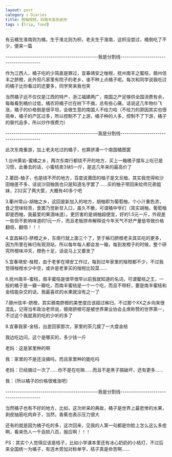 ```yaml
---
layout: post
category : Diaries
title: 橙柚柑桔，四南木各伤皮肉
tags : [trip, food]
---
```



有云橘生淮南则为橘，生于淮北则为枳，老夫生于淮南，这枳没尝过，橘倒吃了不少，便来一篇

---------------------------------------------我是分割线---------------------------------------

作为江西人，橘子吃的少简直是罪过，宜春靖安之椪柑，抚州南丰之蜜桔，赣州信丰之脐橙，此外但凡家里有院子的老乡，谁不种上点橘子呢。每次和同学说我吃过的橘子比你看过的还要多，同学笑来我也笑

当然橘子远不仅仅是江西的特产，浙江福建两广，南国之产足够供全国消费有余，每每看到橘价过低，橘农将橘子烂在树下不摘，总有些心痛，话说这几年物价飞涨，橘子的价格倒是很平坦，会做生意的南国人不给力哈（不给力的原因其实也很简单，橘子的产区过多，所以控制不了上游，橘子种的人多，控制不了下游，橘子的替代品多，所以炒作很费力）

---------------------------------------------我是分割线---------------------------------------

此次东南重游，加上老夫吃过的橘子，也算拼凑一个南国橘图罢

1.台州黄岩-蜜橘之乡，两次东南行都绕不开的地方，买上一箱橘子摆车上吃已是习惯，此番去的话，小蜜桔卖3块5一斤，是这几年来的最高价了

2.莆田-柚子，也是绕不开的地方，百度说莆田的柚子是文旦柚，其实我觉得和沙田柚差不多，话说沙田柚我也只是知道名字罢了……买的柚子带回来给师兄弟姐妹，232买了两大筐，大概有40多个吧

3.衢州常山-胡柚之乡，这回是新加入的地方，胡柚即为葡萄柚，个小汁重色浓，食之觉味轻苦，食罢乃觉新甘入口，虽久不散，可谓橘中爷们（其实胡柚，葡萄柚即是西柚，我最爱的果酒味道）。更厉害的是胡柚超便宜，好的1.5元一斤，外观差一些但不影响味道的1元一斤，而且老板拼命解释说今年天气不好产量低导致价格翻倍，翻倍！！！

4.宜昌秭归-脐橙之乡，东南行就上面三个了，至于秭归脐橙老夫其实吃的更多，因为所里在秭归有观测站，所以每年每人都会发一箱，每到发橙子的时候，整个研究所橙味冲天，橙色十足，话说马上又要发了

5.宜春靖安-椪柑，由于老爹在靖安工作过，每到过年家里的椪柑都不少，不过我觉得椪柑水少中空，或许是老爹买的椪柑比较菜……

6.抚州南丰-蜜桔，南丰蜜桔是很早很早以前我就知道的名词，可谓蜜桔之王，一般的橘子是一瓣一瓣吃，而南丰蜜桔是一个一个吃，而且不带籽，要是南丰蜜桔和金桔能杂交的话，我最喜欢的水果就没有之一了

7.赣州信丰-脐橙，其实赣南脐橙的美誉度应该超过秭归，不过那个XX之乡向来很混乱，记得当年政治老师说，赣南脐橙可是被世界果业协会主席称赞的世界第一，不过这个我就真的吃的少听的多了

8.宜春我家-金桔，出差回家那次，家里的茶几摆了一大盘金桔

我边吃边问，这个是哪买的，多少钱一斤

老妈：这是家里种的啊

我：家里的不是还没摘吗，而且家里种的能吃吗

老妈：已经摘过一次了……你不是在吃嘛……而且不是黑子搞破坏，还有更多……

我：（所以橘子的价格很难涨吧）

---------------------------------------------我是分割线---------------------------------------

当然橘子也有不好的地方，比如，这次听来的典故，橘子是世界上最悲惨的水果，剥皮抽筋吃肉弃子，当然，香蕉也表示压力很大

还有的就是因为橘子吃的多，这次回来，见我的人第一句都是你脸上怎么这么多痘啊，看来伤人一千自损八百，报应啊！！！

PS：其实个人觉得应该是桔子，比如小学课本里还有冰心奶奶的小桔灯，不过后来全国统一为橘子，有违木旁加对称单字，桔子真是命苦啊……